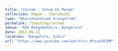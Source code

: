 ```yaml
---
title: "Varnam - Innum En Manam"
collection: Ragam - Charukeshi
type: "Bharathanatyam Arangetram"
permalink: /teaching/varnam
venue: "ADA Rangamandira, Bangalore"
date: 2011-06-11
location: "Bangalore, India"
url: "https://www.youtube.com/watch?v=_MtsuoV0JMM"
---
```

